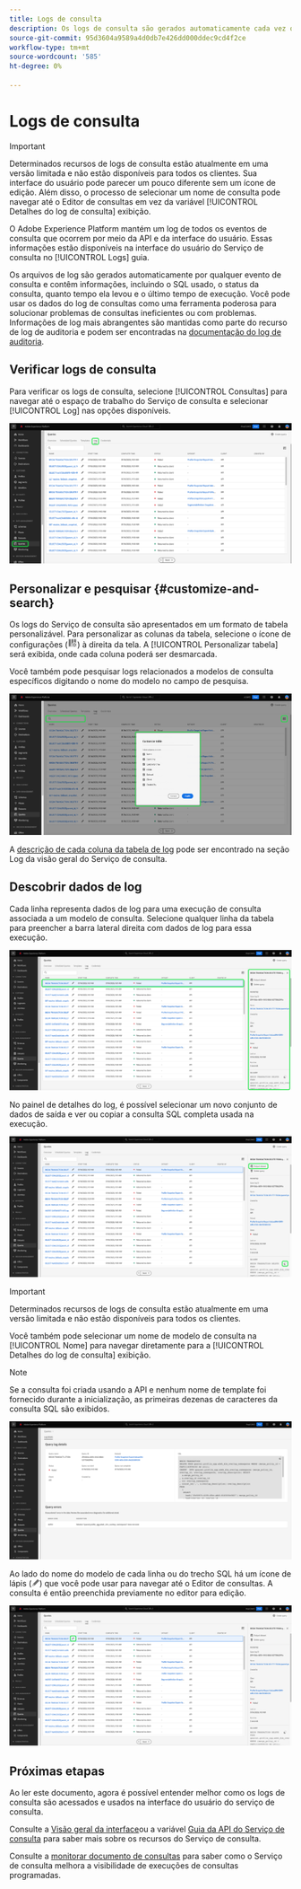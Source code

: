 ```yaml
---
title: Logs de consulta
description: Os logs de consulta são gerados automaticamente cada vez que uma consulta é executada e ficam disponíveis por meio da interface do usuário para ajudar na solução de problemas. Este documento descreve como usar e navegar na seção Logs do serviço de consulta da interface do usuário.
source-git-commit: 95d3604a9589a4d0db7e426dd000ddec9cd4f2ce
workflow-type: tm+mt
source-wordcount: '585'
ht-degree: 0%

---
```


# Logs de consulta

>[!IMPORTANT]
>
>Determinados recursos de logs de consulta estão atualmente em uma versão limitada e não estão disponíveis para todos os clientes. Sua interface do usuário pode parecer um pouco diferente sem um ícone de edição. Além disso, o processo de selecionar um nome de consulta pode navegar até o Editor de consultas em vez da variável [!UICONTROL Detalhes do log de consulta] exibição.

O Adobe Experience Platform mantém um log de todos os eventos de consulta que ocorrem por meio da API e da interface do usuário. Essas informações estão disponíveis na interface do usuário do Serviço de consulta no [!UICONTROL Logs] guia.

Os arquivos de log são gerados automaticamente por qualquer evento de consulta e contêm informações, incluindo o SQL usado, o status da consulta, quanto tempo ela levou e o último tempo de execução. Você pode usar os dados do log de consultas como uma ferramenta poderosa para solucionar problemas de consultas ineficientes ou com problemas. Informações de log mais abrangentes são mantidas como parte do recurso de log de auditoria e podem ser encontradas na [documentação do log de auditoria](../../landing/governance-privacy-security/audit-logs/overview.md).

## Verificar logs de consulta

Para verificar os logs de consulta, selecione [!UICONTROL Consultas] para navegar até o espaço de trabalho do Serviço de consulta e selecionar [!UICONTROL Log] nas opções disponíveis.

![A interface do usuário da Platform com Queries e Log está realçada.](../images/ui/query-log/logs.png)

## Personalizar e pesquisar {#customize-and-search}

Os logs do Serviço de consulta são apresentados em um formato de tabela personalizável. Para personalizar as colunas da tabela, selecione o ícone de configurações (![Um ícone de configurações.](../images/ui/query-log/settings-icon.png)) à direita da tela. A [!UICONTROL Personalizar tabela] será exibida, onde cada coluna poderá ser desmarcada.

Você também pode pesquisar logs relacionados a modelos de consulta específicos digitando o nome do modelo no campo de pesquisa.

![A área de trabalho Log de Consultas com a barra de pesquisa e a lista suspensa gerenciar tabela de colunas destacadas.](../images/ui/query-log/customize-logs.png)

A [descrição de cada coluna da tabela de log](./overview.md#log) pode ser encontrado na seção Log da visão geral do Serviço de consulta.

## Descobrir dados de log

Cada linha representa dados de log para uma execução de consulta associada a um modelo de consulta. Selecione qualquer linha da tabela para preencher a barra lateral direita com dados de log para essa execução.

![O espaço de trabalho Log de Queries com uma linha selecionada e os dados de log na barra lateral direita destacados.](../images/ui/query-log/log-details.png)

No painel de detalhes do log, é possível selecionar um novo conjunto de dados de saída e ver ou copiar a consulta SQL completa usada na execução.

![O espaço de trabalho Log de consultas com uma linha selecionada e o conjunto de dados de saída e a consulta SQL realçados.](../images/ui/query-log/edit-output-dataset.png)

>[!IMPORTANT]
>
>Determinados recursos de logs de consulta estão atualmente em uma versão limitada e não estão disponíveis para todos os clientes.

Você também pode selecionar um nome de modelo de consulta na [!UICONTROL Nome] para navegar diretamente para a [!UICONTROL Detalhes do log de consulta] exibição.

>[!NOTE]
>
>Se a consulta foi criada usando a API e nenhum nome de template foi fornecido durante a inicialização, as primeiras dezenas de caracteres da consulta SQL são exibidos.

![A exibição de detalhes do log de Query.](../images/ui/query-log/query-log-details.png)

Ao lado do nome do modelo de cada linha ou do trecho SQL há um ícone de lápis (![Um lápis.](../images/ui/query-log/edit-icon.png)) que você pode usar para navegar até o Editor de consultas. A consulta é então preenchida previamente no editor para edição.

![O espaço de trabalho Log de Consultas com um ícone de lápis realçado.](../images/ui/query-log/edit-query.png)

## Próximas etapas

Ao ler este documento, agora é possível entender melhor como os logs de consulta são acessados e usados na interface do usuário do serviço de consulta.

Consulte a [Visão geral da interface](./overview.md)ou a variável [Guia da API do Serviço de consulta](../api/getting-started.md) para saber mais sobre os recursos do Serviço de consulta.

Consulte a [monitorar documento de consultas](./monitor-queries.md) para saber como o Serviço de consulta melhora a visibilidade de execuções de consultas programadas.
